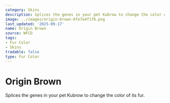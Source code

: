 ```yaml
---
category: Skins
description: Splices the genes in your pet Kubrow to change the color of its fur.
image: ../images/origin-brown-6fe7e4f176.png
last_updated: '2025-09-17'
name: Origin Brown
source: WFCD
tags:
- Fur Color
- Skins
tradable: false
type: Fur Color
---
```


# Origin Brown

Splices the genes in your pet Kubrow to change the color of its fur.

